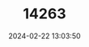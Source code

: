 ---
title: "14263"
category: "Myxas glutinosa"
draft: false
date: 2024-02-22 13:03:50
languages:
  English: ["Glutinous Snail"]
---